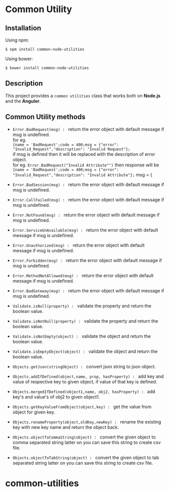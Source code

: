 # Common Utility 

## Installation


Using npm:

    $ npm install common-node-utilities

Using bower:

    $ bower install common-node-utilities


## Description

This project provides a `common utilities` class that works both on __Node.js__ and the __Anguler__.

## Common Utility methods

- `Error.BadRequest(msg) : ` return the error object with default message if msg is undefined. <br/>for eg. <br/>
`{name = 'BadRequest';code = 400;msg = {"error": "Invalid_Request","description": "Invalid Request"};`<br/>
if msg is defined then it will be replaced with the description of error object.    <br/>for eg. `Error.BadRequest("Invalid Attribute"")` then response will be <br/>
`{name = 'BadRequest';code = 400;msg = {"error": "Invalid_Request","description": "Invalid Attribute"};`                                                                                                                                                                                                msg = {

- `Error.BadSession(msg) : ` return the error object with default message if msg is undefined.
- `Error.CallFailed(msg) : ` return the error object with default message if msg is undefined.
- `Error.NotFound(msg) : ` return the error object with default message if msg is undefined.
- `Error.ServiceUnAvailable(msg) : ` return the error object with default message if msg is undefined.
- `Error.Unauthorized(msg) : ` return the error object with default message if msg is undefined.
- `Error.Forbidden(msg) : ` return the error object with default message if msg is undefined.
- `Error.MethodNotAllowed(msg) : ` return the error object with default message if msg is undefined.
- `Error.BadGateway(msg) : ` return the error object with default message if msg is undefined.                                                                                                                                                                                                                                                                                                          

- `Validate.isNull(property) : ` validate the property and return the boolean value.
- `Validate.isNotNull(property) : ` validate the property and return the boolean value.
- `Validate.isNotEmpty(object) : ` validate the object and return the boolean value.
- `Validate.isEmptyObject(object) : ` validate the object and return the boolean value.

- `Objects.getJson(stringObject) : ` convert json string to json object.
- `Objects.addIfDefined(object,name, prop, hasProperty) : ` add key and value of respective key to given object, if value of that key is defined.
- `Objects.mergedIfDefined(object1,name, obj2, hasProperty) : ` add key's and value's of obj2 to given object1.
- `Objects.getKeyValueFromObject(object,key) : ` get the value from object for given key.
- `Objects.renameProperty(object,oldKey,newKey) : ` rename the existing key with new key name and return the object back.
- `Objects.objectToCommaString(object) : ` convert the given object to comma separated string latter on you can save this string to create csv file.
- `Objects.objectToTabString(object) : ` convert the given object to tab separated string latter on you can save this string to create csv file.

# common-utilities
